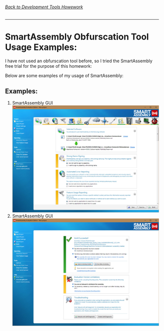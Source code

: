 ###### [Back to Development Tools Howework](../)
-------------------------------------

# SmartAssembly Obfurscation Tool Usage Examples:
I have not used an obfurscation tool before, so I tried the SmartAssembly free trial for the purpose of this homework:

Below are some examples of my usage of SmartAssembly:
## Examples:
1. SmartAssembly GUI
![SmartAssembly](./smart-assembly1.jpg) 
2. SmartAssembly GUI
![SmartAssembly](./smart-assembly2.jpg)
